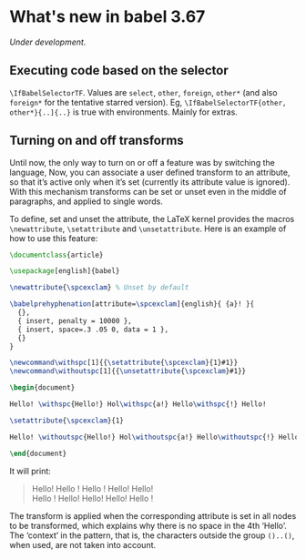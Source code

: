 # What's new in babel 3.67

*Under development.*

## Executing code based on the selector

`\IfBabelSelectorTF`. Values are `select`, `other`, `foreign`, `other*`
(and also `foreign*` for the tentative starred version).
Eg, `\IfBabelSelectorTF{other, other*}{..]{..}` is true with
environments. Mainly for extras.

## Turning on and off transforms

Until now, the only way to turn on or off a feature was by switching
the language, Now, you can associate a user defined transform to an
attribute, so that it’s active only when it’s set (currently its
attribute value is ignored). With this mechanism transforms can be set
or unset even in the middle of paragraphs, and applied to single
words.

To define, set and unset the attribute, the LaTeX kernel provides the
macros `\newattribute`, `\setattribute` and `\unsetattribute`. Here is
an example of how to use this feature:
```tex
\documentclass{article}

\usepackage[english]{babel}

\newattribute{\spcexclam} % Unset by default

\babelprehyphenation[attribute=\spcexclam]{english}{ {a}! }{
  {},
  { insert, penalty = 10000 },
  { insert, space=.3 .05 0, data = 1 },
  {}
}

\newcommand\withspc[1]{{\setattribute{\spcexclam}{1}#1}}
\newcommand\withoutspc[1]{{\unsetattribute{\spcexclam}#1}}

\begin{document}

Hello! \withspc{Hello!} Hol\withspc{a!} Hello\withspc{!} Hello!

\setattribute{\spcexclam}{1}

Hello! \withoutspc{Hello!} Hol\withoutspc{a!} Hello\withoutspc{!} Hello!

\end{document}
```
It will print:
> Hello! Hello ! Hello ! Hello! Hello!<br>
> Hello ! Hello! Hello! Hello! Hello !

The transform is applied when the corresponding attribute is set in all
nodes to be transformed, which explains why there is no space in the
4th ‘Hello’. The ‘context’ in the pattern, that is, the characters
outside the group `()..()`, when used, are not taken into account.






